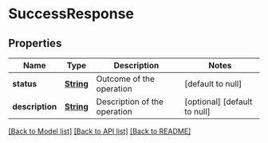 # SuccessResponse
## Properties

Name | Type | Description | Notes
------------ | ------------- | ------------- | -------------
**status** | [**String**](string.md) | Outcome of the operation | [default to null]
**description** | [**String**](string.md) | Description of the operation | [optional] [default to null]

[[Back to Model list]](../README.md#documentation-for-models) [[Back to API list]](../README.md#documentation-for-api-endpoints) [[Back to README]](../README.md)


